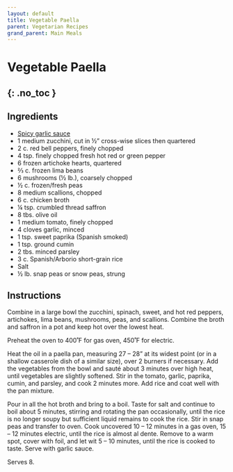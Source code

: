 ```yaml
---
layout: default
title: Vegetable Paella
parent: Vegetarian Recipes
grand_parent: Main Meals
---
```


# Vegetable Paella
{: .no_toc }
---

## Ingredients
<ul>
	<li><a href="./../../sauces/spicy_garlic_sauce" target = "_blank">Spicy garlic sauce</a></li>
	<li>1 medium zucchini, cut in ½” cross-wise slices then quartered</li>
	<li>2 c. red bell peppers, finely chopped</li>
	<li>4 tsp. finely chopped fresh hot red or green pepper</li>
	<li>6 frozen artichoke hearts, quartered</li>
	<li>⅔ c. frozen lima beans</li>
	<li>6 mushrooms (½ lb.), coarsely chopped</li>
	<li>½ c. frozen/fresh peas</li>
	<li>8 medium scallions, chopped</li>
	<li>6 c. chicken broth</li>
	<li>¼ tsp. crumbled thread saffron</li>
	<li>8 tbs. olive oil</li>
	<li>1 medium tomato, finely chopped</li>
	<li>4 cloves garlic, minced</li>
	<li>1 tsp. sweet paprika (Spanish smoked)</li>
	<li>1 tsp. ground cumin</li>
	<li>2 tbs. minced parsley</li>
	<li>3 c. Spanish/Arborio short-grain rice</li>
	<li>Salt</li>
	<li>½ lb. snap peas or snow peas, strung</li>
</ul>

## Instructions
Combine in a large bowl the zucchini, spinach, sweet, and hot red peppers, artichokes, lima beans, mushrooms, peas, and scallions. Combine the broth and saffron in a pot and keep hot over the lowest heat.

Preheat the oven to 400˚F for gas oven, 450˚F for electric.

Heat the oil in a paella pan, measuring 27 – 28” at its widest point (or in a shallow casserole dish of a similar size), over 2 burners if necessary. Add the vegetables from the bowl and sauté about 3 minutes over high heat, until vegetables are slightly softened. Stir in the tomato, garlic, paprika, cumin, and parsley, and cook 2 minutes more. Add rice and coat well with the pan mixture.

Pour in all the hot broth and bring to a boil. Taste for salt and continue to boil about 5 minutes, stirring and rotating the pan occasionally, until the rice is no longer soupy but sufficient liquid remains to cook the rice. Stir in snap peas and transfer to oven. Cook uncovered 10 – 12 minutes in a gas oven, 15 – 12 minutes electric, until the rice is almost al dente. Remove to a warm spot, cover with foil, and let wit 5 – 10 minutes, until the rice is cooked to taste. Serve with garlic sauce.

Serves 8.